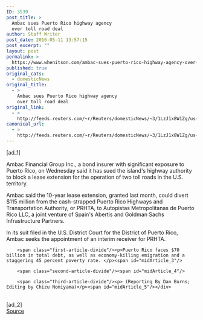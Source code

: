 ```yaml
---
ID: 3539
post_title: >
  Ambac sues Puerto Rico highway agency
  over toll road deal
author: Staff Writer
post_date: 2016-05-11 13:57:15
post_excerpt: ""
layout: post
permalink: >
  https://www.whenitson.com/ambac-sues-puerto-rico-highway-agency-over-toll-road-deal/
published: true
original_cats:
  - domesticNews
original_title:
  - >
    Ambac sues Puerto Rico highway agency
    over toll road deal
original_link:
  - >
    http://feeds.reuters.com/~r/Reuters/domesticNews/~3/1LzJ1x8W1Zg/us-puertorico-debt-lawsuit-idUSKCN0Y21GL
canonical_url:
  - >
    http://feeds.reuters.com/~r/Reuters/domesticNews/~3/1LzJ1x8W1Zg/us-puertorico-debt-lawsuit-idUSKCN0Y21GL
---
```

 [ad_1]
<br><div id="articleText">
<span id="midArticle_start"/>

<span class="focusParagraph" readability="6"><p><span class="articleLocatio&lt;/span&gt;n">Ambac Financial Group Inc., a bond insurer with significant exposure to Puerto Rico, on Wednesday said it has sued the island's highway authority to block a lease extension for the operation of two toll roads in the U.S. territory.</span></p></span><span id="midArticle_0"/><p>Ambac said the 10-year lease extension, granted last month, could divert $115 million from the cash-strapped Puerto Rico Highways and Transportation Authority, or PRHTA, to Autopistas Metropolitanas de Puerto Rico LLC, a joint venture of Spain's Abertis and Goldman Sachs Infrastructure Partners. </p><span id="midArticle_1"/><p>In its suit filed in the U.S. District Court for the District of Puerto Rico, Ambac seeks the appointment of an interim receiver for PRHTA.</p><span id="midArticle_2"/>
        
        <span class="first-article-divide"/><p>Puerto Rico faces $70 billion in total debt, as well as economy-killing emigration and a staggering 45 percent poverty rate. </p><span id="midArticle_3"/>
        
        <span class="second-article-divide"/><span id="midArticle_4"/>
        
        <span class="third-article-divide"/><p> (Reporting By Dan Burns; Editing by Chizu Nomiyama)</p><span id="midArticle_5"/></div>
<br>[ad_2]
<br><a href="http://feeds.reuters.com/~r/Reuters/domesticNews/~3/1LzJ1x8W1Zg/us-puertorico-debt-lawsuit-idUSKCN0Y21GL">Source </a>